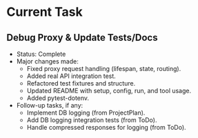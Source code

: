 # Current Task
## Debug Proxy & Update Tests/Docs
 - Status: Complete
 - Major changes made:
    - Fixed proxy request handling (lifespan, state, routing).
    - Added real API integration test.
    - Refactored test fixtures and structure.
    - Updated README with setup, config, run, and tool usage.
    - Added pytest-dotenv.
 - Follow-up tasks, if any:
    - Implement DB logging (from ProjectPlan).
    - Add DB logging integration tests (from ToDo).
    - Handle compressed responses for logging (from ToDo).
